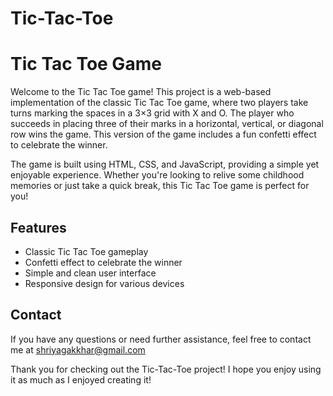 # Tic-Tac-Toe

# Tic Tac Toe Game

Welcome to the Tic Tac Toe game! This project is a web-based implementation of the classic Tic Tac Toe game, where two players take turns marking the spaces in a 3×3 grid with X and O. The player who succeeds in placing three of their marks in a horizontal, vertical, or diagonal row wins the game. This version of the game includes a fun confetti effect to celebrate the winner.

The game is built using HTML, CSS, and JavaScript, providing a simple yet enjoyable experience. Whether you're looking to relive some childhood memories or just take a quick break, this Tic Tac Toe game is perfect for you!

## Features

- Classic Tic Tac Toe gameplay
- Confetti effect to celebrate the winner
- Simple and clean user interface
- Responsive design for various devices


## Contact

If you have any questions or need further assistance, feel free to contact me at shriyagakkhar@gmail.com

Thank you for checking out the Tic-Tac-Toe project! I hope you enjoy using it as much as I enjoyed creating it!
